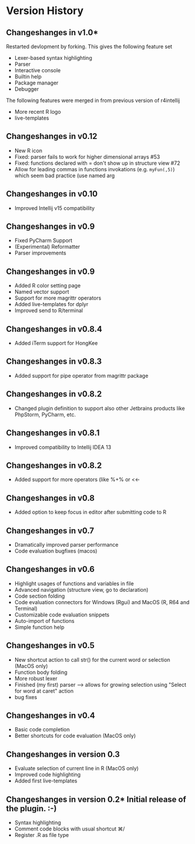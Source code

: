 Version History
===============

## Changeshanges in v1.0*

Restarted devlopment by forking. This gives the following feature set
*   Lexer-based syntax highlighting
*   Parser
*   Interactive console
*   Builtin help
*   Package manager
*   Debugger


The following features were merged in from previous version of r4intellij
* More recent R logo
* live-templates





## Changeshanges in v0.12

*   New R icon
*   Fixed: parser fails to work for higher dimensional arrays #53
*   Fixed: functions declared with = don't show up in structure view #72
*   Allow for leading commas in functions invokations (e.g. `myFun(,5)`) which seem bad practice (use named arg

## Changeshanges in v0.10

*   Improved Intellij v15 compatibility

## Changeshanges in v0.9

*   Fixed PyCharm Support
*   (Experimental) Reformatter
*   Parser improvements

## Changeshanges in v0.9

*   Added R color setting page
*   Named vector support
*   Support for more magrittr operators
*   Added live-templates for dplyr
*   Improved send to R/terminal

## Changeshanges in v0.8.4

*   Added iTerm support for HongKee

## Changeshanges in v0.8.3

*   Added support for pipe operator from magrittr package

## Changeshanges in v0.8.2

*   Changed plugin definition to support also other Jetbrains products like PhpStorm, PyCharm, etc.

## Changeshanges in v0.8.1

*   Improved compatibility to Intellij IDEA 13

## Changeshanges in v0.8.2

*   Added support for more operators (like %+% or <<-

## Changeshanges in v0.8

*   Added option to keep focus in editor after submitting code to R

## Changeshanges in v0.7

*   Dramatically improved parser performance
*   Code evaluation bugfixes (macos)

## Changeshanges in v0.6

*   Highlight usages of functions and variables in file
*   Advanced navigation (structure view, go to declaration)
*   Code section folding
*   Code evaluation connectors for Windows (Rgui) and MacOS (R, R64 and Terminal)
*   Customizable code evaluation snippets
*   Auto-import of functions
*   Simple function help

## Changeshanges in v0.5

*   New shortcut action to call str() for the current word or selection (MacOS only)
*   Function body folding
*   More robust lexer
*   Finished (my first) parser --> allows for growing selection using "Select for word at caret" action
*   bug fixes

## Changeshanges in v0.4

*   Basic code completion
*   Better shortcuts for code evaluation (MacOS only)

## Changeshanges in version 0.3

*   Evaluate selection of current line in R (MacOS only)
*   Improved code highlighting
*   Added first live-templates

## Changeshanges in version 0.2* Initial release of the plugin. :-)

*   Syntax highlighting
*   Comment code blocks with usual shortcut ⌘/
*   Register .R as file type